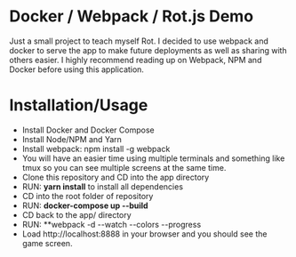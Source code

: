 # Docker / Webpack / Rot.js Demo
Just a small project to teach myself Rot. I decided to use webpack and docker to serve the app to make future deployments as well as sharing with others easier. I highly recommend reading up on Webpack, NPM and Docker before using this application.

# Installation/Usage
 - Install Docker and Docker Compose
 - Install Node/NPM and Yarn
 - Install webpack: npm install -g webpack
 - You will have an easier time using multiple terminals and something like tmux so you can see multiple screens at the same time.
 - Clone this repository and CD into the app directory
 - RUN: **yarn install** to install all dependencies
 - CD into the root folder of repository
 - RUN: **docker-compose up --build**
 - CD back to the app/ directory
 - RUN: **webpack -d --watch --colors --progress
 - Load http://localhost:8888 in your browser and you should see the game screen.